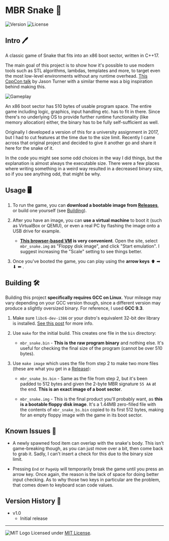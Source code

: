 # MBR Snake 🐍
![Version](https://img.shields.io/badge/Version-1.0-blue.svg) ![License](https://img.shields.io/badge/License-MIT-green.svg)


## Intro 🖊️


A classic game of Snake that fits into an x86 boot sector, written in C++17.

The main goal of this project is to show how it's possible to use modern tools such as STL algorithms, lambdas, templates and more, to target even the most low-level environments without any runtime overhead. [This CppCon talk](https://www.youtube.com/watch?v=zBkNBP00wJE) by Jason Turner with a similar theme was a big inspiration behind making this.


![Gameplay](https://i.imgur.com/yP49Wzl.gif)


An x86 boot sector has 510 bytes of usable program space. The entire game including logic, graphics, input handling etc. has to fit in there. Since there's no underlying OS to provide further runtime functionality (like memory allocation) either, the binary has to be fully self-sufficient as well.

Originally I developed a version of this for a university assignment in 2017, but I had to cut features at the time due to the size limit. Recently I came across that original project and decided to give it another go and share it here for the snake of it.

In the code you might see some odd choices in the way I did things, but the explanation is almost always the executable size. There were a few places where writing something in a weird way resulted in a decreased binary size, so if you see anything odd, that might be why.


## Usage 🖥️


1. To run the game, you can **download a bootable image from [Releases](https://github.com/adam10603/mbr_snake/releases)**, or build one yourself (see [Building](#building-%EF%B8%8F)).

2. After you have an image, you can **use a virtual machine** to boot it (such as VirtualBox or QEMU), or even a real PC by flashing the image onto a USB drive for example.

    - **[This browser-based VM](https://copy.sh/v86/) is very convenient**. Open the site, select `mbr_snake.img` as "Floppy disk image", and click "Start emulation". I suggest increasing the "Scale" setting to see things better.

3. Once you've booted the game, you can play using the **arrow keys** ⬆ ➡ ⬇ ⬅ .


## Building 🛠️


Building this project **specifically requires GCC on Linux**. Your mileage may vary depending on your GCC version though, since a different version may produce a slightly oversized binary. For reference, I used **GCC 9.3**.

1. Make sure `libc6-dev-i386` or your distro's equivalent 32-bit dev library is installed. [See this post](https://stackoverflow.com/a/7412698/3606363) for more info.

2. Use `make` for the initial build. This creates one file in the `bin` directory:

    - `mbr_snake.bin` - **This is the raw program binary** and nothing else. It's useful for checking the final size of the program (cannot be over 510 bytes).

3. Use `make image` which uses the file from step 2 to make two more files (these are what you get in a [Release](https://github.com/adam10603/mbr_snake/releases)):

    - `mbr_snake_bs.bin` - Same as the file from step 2, but it's been padded to 512 bytes and given the 2-byte MBR signature `55 AA` at the end. **This is an exact image of a boot sector**.

    - `mbr_snake.img` - This is the final product you'll probably want, as **this is a bootable floppy disk image**. It's a 1.44MB zero-filled file with the contents of `mbr_snake_bs.bin` copied to its first 512 bytes, making for an empty floppy image with the game in its boot sector.


## Known Issues 🛑


- A newly spawned food item can overlap with the snake's body. This isn't game-breaking though, as you can just move over a bit, then come back to grab it. Sadly, I can't insert a check for this due to the binary size limit.

- Pressing `End` or `PageUp` will temporarily break the game until you press an arrow key. Once again, the reason is the lack of space for doing better input checking. As to why those two keys in particular are the problem, that comes down to keyboard scan code values.


## Version History 📃


* v1.0
  * Initial release


_____________________
![MIT Logo](https://upload.wikimedia.org/wikipedia/commons/thumb/0/0c/MIT_logo.svg/32px-MIT_logo.svg.png) Licensed under [MIT License](LICENSE).

